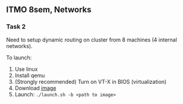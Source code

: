 ## ITMO 8sem, Networks

### Task 2

Need to setup dynamic routing on cluster from 8 machines (4 internal networks).


To launch:

1. Use linux
2. Install qemu
3. (Strongly recommended) Turn on VT-X in BIOS (virtualization)
4. Download [image](https://yadi.sk/d/ZidkdbzHptxAZ)
5. Launch: `./launch.sh -b <path to image>` 
